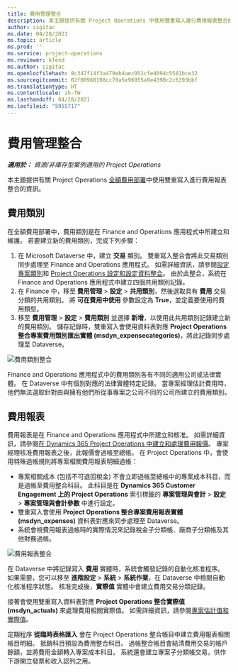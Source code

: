 ```yaml
---
title: 費用管理整合
description: 本主題提供有關 Project Operations 中使用雙重寫入進行費用報表整合的資訊。
author: sigitac
ms.date: 04/28/2021
ms.topic: article
ms.prod: ''
ms.service: project-operations
ms.reviewer: kfend
ms.author: sigitac
ms.openlocfilehash: 8c347f14f3a479eb4aec951cfe4094c5581bce32
ms.sourcegitcommit: 02f00960198cc78a5e96955a9e4390c2c6393bbf
ms.translationtype: HT
ms.contentlocale: zh-TW
ms.lasthandoff: 04/28/2021
ms.locfileid: "5955717"
---
```

# <a name="expense-management-integration"></a>費用管理整合

_**適用於：** 資源/非庫存型案例適用的 Project Operations_

本主題提供有關 Project Operations [全額費用部署](../expense/expense-overview.md)中使用雙重寫入進行費用報表整合的資訊。

## <a name="expense-categories"></a>費用類別

在全額費用部署中，費用類別是在 Finance and Operations 應用程式中所建立和維護。 若要建立新的費用類別，完成下列步驟：

1. 在 Microsoft Dataverse 中，建立 **交易** 類別。 雙重寫入整合會將此交易類別同步處理至 Finance and Operations 應用程式。 如需詳細資訊，請參閱[設定專案類別](/dynamics365/project-operations/project-accounting/configure-project-categories)和 [Project Operations 設定和設定資料整合](resource-dual-write-setup-integration.md)。 由於此整合，系統在 Finance and Operations 應用程式中建立四個共用類別記錄。
2. 在 Finance 中，移至 **費用管理** > **設定** > **共用類別**，然後選取具有 **費用** 交易分類的共用類別。 將 **可在費用中使用** 參數設定為 **True**，並定義要使用的費用類型。
3. 移至 **費用管理** > **設定** > **費用類別** 並選擇 **新增**，以使用此共用類別記錄建立新的費用類別。 儲存記錄時，雙重寫入會使用資料表對應 **Project Operations 整合專案費用類別匯出實體 (msdyn\_expensecategories)**，將此記錄同步處理至 Dataverse。

  ![費用類別整合](./media/DW6ExpenseCategories.png)

Finance and Operations 應用程式中的費用類別各有不同的適用公司或法律實體。 在 Dataverse 中有個別對應的法律實體特定記錄。 當專案經理估計費用時，他們無法選取針對由與擁有他們所從事專案之公司不同的公司所建立的費用類別。 

## <a name="expense-reports"></a>費用報表

費用報表是在 Finance and Operations 應用程式中所建立和核准。 如需詳細資訊，請參閱[在 Dynamics 365 Project Operations 中建立和處理費用報價](/learn/modules/create-process-expense-reports/)。 專案經理核准費用報表之後，此報價會過帳至總帳。 在 Project Operations 中，會使用特殊過帳規則將專案相關費用報表明細過帳：

  - 專案相關成本 (包括不可退回稅金) 不會立即過帳至總帳中的專案成本科目，而是過帳至費用整合科目。 此科目是在 **Dynamics 365 Customer Engagement 上的 Project Operations** 索引標籤的 **專案管理與會計** > **設定** > **專案管理與會計參數** 中進行設定。
  - 雙重寫入會使用 **Project Operations 整合專案費用報表實體 (msdyn\_expenses)** 資料表對應來同步處理至 Dataverse。
  - 系統會視費用報表過帳時的實際情況來記錄稅金子分類帳、廠商子分類帳及其他財務過帳。

  ![費用報表整合](./media/DW6ExpenseReports.png)

在 Dataverse 中將記錄寫入 **費用** 實體時，系統會觸發記錄的自動化核准程序。 如果需要，您可以移至 **進階設定** > **系統** > **系統作業**，在 Dataverse 中檢閱自動化核准程序狀態。 核准完成後，**實際值** 實體中會建立費用交易分類記錄。

接著會使用雙重寫入資料表對應 **Project Operations 整合實際值 (msdyn\_actuals)** 來處理費用相關實際值。 如需詳細資訊，請參閱[專案估計值和實際值](resource-dual-write-estimates-actuals.md)。

定期程序 **從臨時表格匯入** 會在 Project Operations 整合帳目中建立費用報表相關帳目明細。 抵銷科目預設為費用整合科目。 過帳整合帳目會結清費用交易的帳戶餘額，並將費用金額轉入專案成本科目。 系統還會建立專案子分類帳交易，供作下游開立發票和收入認列之用。

